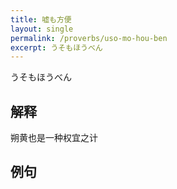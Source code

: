 ```yaml
---
title: 嘘も方便
layout: single
permalink: /proverbs/uso-mo-hou-ben
excerpt: うそもほうべん
---
```


うそもほうべん

## 解释

朔黄也是一种权宜之计

## 例句

